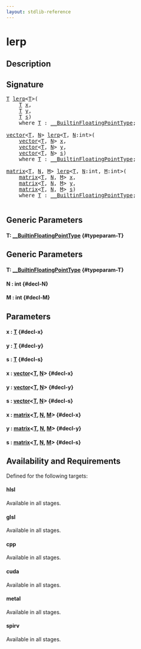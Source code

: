 ```yaml
---
layout: stdlib-reference
---
```


# lerp

## Description





## Signature 

<pre>
<a href="/stdlib-reference/global-decls/lerp#typeparam-T" class="code_type">T</a> <a href="/stdlib-reference/global-decls/lerp">lerp</a>&lt;<a href="/stdlib-reference/global-decls/lerp#typeparam-T" class="code_type">T</a>&gt;(
    <a href="/stdlib-reference/global-decls/lerp#typeparam-T" class="code_type">T</a> <a href="/stdlib-reference/global-decls/lerp#decl-x" class="code_param">x</a>,
    <a href="/stdlib-reference/global-decls/lerp#typeparam-T" class="code_type">T</a> <a href="/stdlib-reference/global-decls/lerp#decl-y" class="code_param">y</a>,
    <a href="/stdlib-reference/global-decls/lerp#typeparam-T" class="code_type">T</a> <a href="/stdlib-reference/global-decls/lerp#decl-s" class="code_param">s</a>)
    <span class='code_keyword'>where</span> <a href="/stdlib-reference/global-decls/lerp#typeparam-T" class="code_type">T</a> : <a href="/stdlib-reference/interfaces/BuiltinFloatingPointType/index">__BuiltinFloatingPointType</a>;

<a href="/stdlib-reference/types/vector/index">vector</a>&lt;<a href="/stdlib-reference/global-decls/lerp#typeparam-T" class="code_type">T</a>, <a href="/stdlib-reference/global-decls/lerp#decl-N" class="code_var">N</a>&gt; <a href="/stdlib-reference/global-decls/lerp">lerp</a>&lt;<a href="/stdlib-reference/global-decls/lerp#typeparam-T" class="code_type">T</a>, <a href="/stdlib-reference/global-decls/lerp#decl-N" class="code_var">N</a>:<span class="code_keyword">int</span>&gt;(
    <a href="/stdlib-reference/types/vector/index">vector</a>&lt;<a href="/stdlib-reference/global-decls/lerp#typeparam-T" class="code_type">T</a>, <a href="/stdlib-reference/global-decls/lerp#decl-N" class="code_var">N</a>&gt; <a href="/stdlib-reference/global-decls/lerp#decl-x" class="code_param">x</a>,
    <a href="/stdlib-reference/types/vector/index">vector</a>&lt;<a href="/stdlib-reference/global-decls/lerp#typeparam-T" class="code_type">T</a>, <a href="/stdlib-reference/global-decls/lerp#decl-N" class="code_var">N</a>&gt; <a href="/stdlib-reference/global-decls/lerp#decl-y" class="code_param">y</a>,
    <a href="/stdlib-reference/types/vector/index">vector</a>&lt;<a href="/stdlib-reference/global-decls/lerp#typeparam-T" class="code_type">T</a>, <a href="/stdlib-reference/global-decls/lerp#decl-N" class="code_var">N</a>&gt; <a href="/stdlib-reference/global-decls/lerp#decl-s" class="code_param">s</a>)
    <span class='code_keyword'>where</span> <a href="/stdlib-reference/global-decls/lerp#typeparam-T" class="code_type">T</a> : <a href="/stdlib-reference/interfaces/BuiltinFloatingPointType/index">__BuiltinFloatingPointType</a>;

<a href="/stdlib-reference/types/matrix/index">matrix</a>&lt;<a href="/stdlib-reference/global-decls/lerp#typeparam-T" class="code_type">T</a>, <a href="/stdlib-reference/global-decls/lerp#decl-N" class="code_var">N</a>, <a href="/stdlib-reference/global-decls/lerp#decl-M" class="code_var">M</a>&gt; <a href="/stdlib-reference/global-decls/lerp">lerp</a>&lt;<a href="/stdlib-reference/global-decls/lerp#typeparam-T" class="code_type">T</a>, <a href="/stdlib-reference/global-decls/lerp#decl-N" class="code_var">N</a>:<span class="code_keyword">int</span>, <a href="/stdlib-reference/global-decls/lerp#decl-M" class="code_var">M</a>:<span class="code_keyword">int</span>&gt;(
    <a href="/stdlib-reference/types/matrix/index">matrix</a>&lt;<a href="/stdlib-reference/global-decls/lerp#typeparam-T" class="code_type">T</a>, <a href="/stdlib-reference/global-decls/lerp#decl-N" class="code_var">N</a>, <a href="/stdlib-reference/global-decls/lerp#decl-M" class="code_var">M</a>&gt; <a href="/stdlib-reference/global-decls/lerp#decl-x" class="code_param">x</a>,
    <a href="/stdlib-reference/types/matrix/index">matrix</a>&lt;<a href="/stdlib-reference/global-decls/lerp#typeparam-T" class="code_type">T</a>, <a href="/stdlib-reference/global-decls/lerp#decl-N" class="code_var">N</a>, <a href="/stdlib-reference/global-decls/lerp#decl-M" class="code_var">M</a>&gt; <a href="/stdlib-reference/global-decls/lerp#decl-y" class="code_param">y</a>,
    <a href="/stdlib-reference/types/matrix/index">matrix</a>&lt;<a href="/stdlib-reference/global-decls/lerp#typeparam-T" class="code_type">T</a>, <a href="/stdlib-reference/global-decls/lerp#decl-N" class="code_var">N</a>, <a href="/stdlib-reference/global-decls/lerp#decl-M" class="code_var">M</a>&gt; <a href="/stdlib-reference/global-decls/lerp#decl-s" class="code_param">s</a>)
    <span class='code_keyword'>where</span> <a href="/stdlib-reference/global-decls/lerp#typeparam-T" class="code_type">T</a> : <a href="/stdlib-reference/interfaces/BuiltinFloatingPointType/index">__BuiltinFloatingPointType</a>;

</pre>

## Generic Parameters

#### T: [\_\_BuiltinFloatingPointType](/stdlib-reference/interfaces/BuiltinFloatingPointType/index) {#typeparam-T}

## Generic Parameters

#### T: [\_\_BuiltinFloatingPointType](/stdlib-reference/interfaces/BuiltinFloatingPointType/index) {#typeparam-T}
#### N  : int {#decl-N}
#### M  : int {#decl-M}

## Parameters

#### x  : [T](/stdlib-reference/global-decls/lerp#typeparam-T) {#decl-x}
#### y  : [T](/stdlib-reference/global-decls/lerp#typeparam-T) {#decl-y}
#### s  : [T](/stdlib-reference/global-decls/lerp#typeparam-T) {#decl-s}
#### x  : [vector](/stdlib-reference/types/vector/index)\<[T](/stdlib-reference/types/vector/index#typeparam-T), [N](/stdlib-reference/types/vector/index#decl-N)\> {#decl-x}
#### y  : [vector](/stdlib-reference/types/vector/index)\<[T](/stdlib-reference/types/vector/index#typeparam-T), [N](/stdlib-reference/types/vector/index#decl-N)\> {#decl-y}
#### s  : [vector](/stdlib-reference/types/vector/index)\<[T](/stdlib-reference/types/vector/index#typeparam-T), [N](/stdlib-reference/types/vector/index#decl-N)\> {#decl-s}
#### x  : [matrix](/stdlib-reference/types/matrix/index)\<[T](/stdlib-reference/types/matrix/T), [N](/stdlib-reference/types/matrix/index#decl-N), [M](/stdlib-reference/types/matrix/index#decl-M)\> {#decl-x}
#### y  : [matrix](/stdlib-reference/types/matrix/index)\<[T](/stdlib-reference/types/matrix/T), [N](/stdlib-reference/types/matrix/index#decl-N), [M](/stdlib-reference/types/matrix/index#decl-M)\> {#decl-y}
#### s  : [matrix](/stdlib-reference/types/matrix/index)\<[T](/stdlib-reference/types/matrix/T), [N](/stdlib-reference/types/matrix/index#decl-N), [M](/stdlib-reference/types/matrix/index#decl-M)\> {#decl-s}

## Availability and Requirements

Defined for the following targets:

#### hlsl
Available in all stages.

#### glsl
Available in all stages.

#### cpp
Available in all stages.

#### cuda
Available in all stages.

#### metal
Available in all stages.

#### spirv
Available in all stages.



